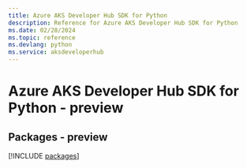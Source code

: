 ```yaml
---
title: Azure AKS Developer Hub SDK for Python
description: Reference for Azure AKS Developer Hub SDK for Python
ms.date: 02/28/2024
ms.topic: reference
ms.devlang: python
ms.service: aksdeveloperhub
---
```

# Azure AKS Developer Hub SDK for Python - preview
## Packages - preview
[!INCLUDE [packages](aks-developer-hub-index.md)]
